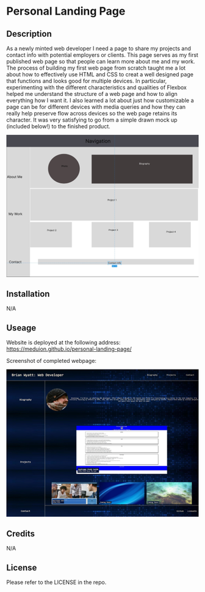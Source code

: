 # Personal Landing Page

## Description

As a newly minted web developer I need a page to share my projects and contact info with potential employers or clients. This page serves as my first published web page so that people can learn more about me and my work. The process of building my first web page from scratch taught me a lot about how to effectively use HTML and CSS to creat a well designed page that functions and looks good for multiple devices. In particular, experimenting with the different characteristics and qualities of Flexbox helped me understand the structure of a web page and how to align everything how I want it. I also learned a lot about just how customizable a page can be for different devices with media queries and how they can really help preserve flow across devices so the web page retains its character. It was very satisfying to go from a simple drawn mock up (included below!) to the finished product.

![Mock Up of Webpage](/assets/images/template.jpg)

## Installation

N/A

## Useage

Website is deployed at the following address: https://meduion.github.io/personal-landing-page/

Screenshot of completed webpage:

![Brian Wyatt Web Development Webpage](/assets/images/personal-landing-page-screenshot.jpeg)

## Credits
  
N/A
  
## License
  
Please refer to the LICENSE in the repo.
